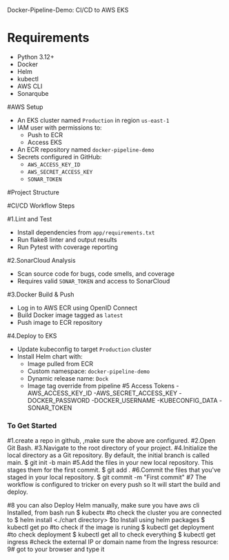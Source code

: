 Docker-Pipeline-Demo: CI/CD to AWS EKS

# Requirements
- Python 3.12+
- Docker
- Helm
- kubectl
- AWS CLI
- Sonarqube

#AWS Setup
- An EKS cluster named `Production` in region `us-east-1`
- IAM user with permissions to:
  - Push to ECR
  - Access EKS
- An ECR repository named `docker-pipeline-demo`
- Secrets configured in GitHub:
  - `AWS_ACCESS_KEY_ID`
  - `AWS_SECRET_ACCESS_KEY`
  - `SONAR_TOKEN`


#Project Structure

#CI/CD Workflow Steps

#1.Lint and Test
- Install dependencies from `app/requirements.txt`
- Run flake8 linter and output results
- Run Pytest with coverage reporting

#2.SonarCloud Analysis
- Scan source code for bugs, code smells, and coverage
- Requires valid `SONAR_TOKEN` and access to SonarCloud

#3.Docker Build & Push
- Log in to AWS ECR using OpenID Connect
- Build Docker image tagged as `latest`
- Push image to ECR repository

#4.Deploy to EKS
- Update kubeconfig to target `Production` cluster
- Install Helm chart with:
  - Image pulled from ECR
  - Custom namespace: `docker-pipeline-demo`
  - Dynamic release name: `Dock`
  - Image tag override from pipeline
#5 Access Tokens
   -AWS_ACCESS_KEY_ID
   -AWS_SECRET_ACCESS_KEY
   -DOCKER_PASSWORD
   -DOCKER_USERNAME
   -KUBECONFIG_DATA
   -SONAR_TOKEN

### To Get Started

#1.create a repo in github, ,make sure the above are configured.
#2.Open Git Bash.
#3.Navigate to the root directory of your project.
#4.Initialize the local directory as a Git repository. By default, the initial branch is called main.
  $ git init -b main
#5.Add the files in your new local repository. This stages them for the first commit.
   $ git add .
#6.Commit the files that you've staged in your local repository.
  $ git commit -m "First commit"
#7 The workflow is configured to tricker on every push so It will start the build and deploy.

#8 you can also Deploy Helm manually, make sure you have aws cli Installed, from bash run
  $ kubectx    #to check the cluster you are connected to 
  $ helm install <release name> <./chart directory>  $to Install using helm packages 
  $ kubectl get po #to check if the image is runing
  $ kubectl get deployment #to check deployment 
  $ kubectl get all to check everything 
  $ kubectl get ingress    #check the external IP or domain name from the Ingress resource:
  9# got to your browser and type it 
